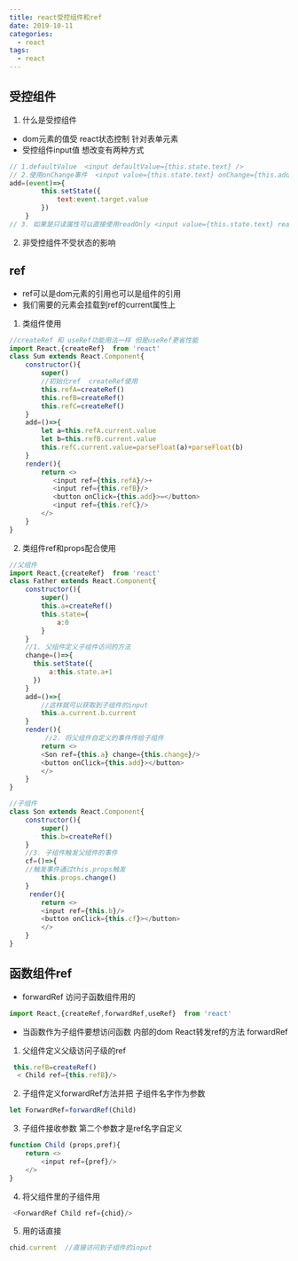 ```yaml
---
title: react受控组件和ref
date: 2019-10-11
categories:
  - react
tags:
  - react
---
```

## 受控组件
1. 什么是受控组件
- dom元素的值受 react状态控制 针对表单元素
- 受控组件input值 想改变有两种方式 
```js
// 1.defaultValue  <input defaultValue={this.state.text} /> 
// 2.使用onChange事件  <input value={this.state.text} onChange={this.add} />    
add=(event)=>{
        this.setState({
            text:event.target.value
        })
    }
// 3. 如果是只读属性可以直接使用readOnly <input value={this.state.text} readOnly />
```
2. 非受控组件不受状态的影响

## ref
- ref可以是dom元素的引用也可以是组件的引用
- 我们需要的元素会挂载到ref的current属性上
1. 类组件使用
```js
//createRef 和 useRef功能用法一样 但是useRef更省性能
import React,{createRef}  from 'react'
class Sum extends React.Component{
    constructor(){
        super()
        //初始化ref  createRef使用
        this.refA=createRef()
        this.refB=createRef()
        this.refC=createRef()
    }
    add=()=>{
        let a=this.refA.current.value
        let b=this.refB.current.value
        this.refC.current.value=parseFloat(a)+parseFloat(b)
    }
    render(){
        return <>
           <input ref={this.refA}/>+
           <input ref={this.refB}/>
           <button onClick={this.add}>=</button>
           <input ref={this.refC}/>
        </>
    }
}
```
2. 类组件ref和props配合使用
```js
//父组件
import React,{createRef}  from 'react'
class Father extends React.Component{
    constructor(){
        super()
        this.a=createRef()
        this.state={
            a:0
        }
    }
    //1. 父组件定义子组件访问的方法
    change=()=>{
      this.setState({
          a:this.state.a+1
      })
    }
    add=()=>{
        //这样就可以获取到子组件的input
        this.a.current.b.current
    }
    render(){
         //2. 将父组件自定义的事件传给子组件
        return <>
        <Son ref={this.a} change={this.change}/>
        <button onClick={this.add}></button>
        </>
    }
}

//子组件
class Son extends React.Component{
    constructor(){
        super()
        this.b=createRef()
    }
    //3. 子组件触发父组件的事件
    cf=()=>{
    //触发事件通过this.props触发
        this.props.change()
    }
     render(){
        return <>
        <input ref={this.b}/>
        <button onClick={this.cf}></button>
        </>
    }
}
```
## 函数组件ref
- forwardRef 访问子函数组件用的
```js
import React,{createRef,forwardRef,useRef}  from 'react'
```
- 当函数作为子组件要想访问函数 内部的dom React转发ref的方法 forwardRef
1. 父组件定义父级访问子级的ref
```js
 this.refB=createRef()
  < Child ref={this.refB}/>
```
2. 子组件定义forwardRef方法并把 子组件名字作为参数
```js
let ForwardRef=forwardRef(Child)
```
3. 子组件接收参数 第二个参数才是ref名字自定义
```js
function Child (props,pref){
    return <>
        <input ref={pref}/>
    </>
}
```
4. 将父组件里的子组件用
```js
 <ForwardRef Child ref={chid}/>
```
5. 用的话直接
```js
chid.current  //直接访问到子组件的input
```
